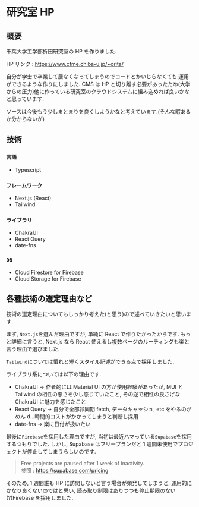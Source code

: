 # 研究室 HP

## 概要

千葉大学工学部折田研究室の HP を作りました.

HP リンク : https://www.cfme.chiba-u.jp/~orita/

自分が学士で卒業して居なくなってしまうのでコードとかいじらなくても
運用ができるような作りにしました. CMS は HP と切り離す必要があったため(大学からの圧力)他に作っている研究室のクラウドシステムに組み込めれば良いかなと思っています.

ソースは今後もう少しまとまりを良くしようかなと考えています.(そんな暇あるか分からないが)

## **技術**

### `言語`

- Typescript

### `フレームワーク`

- Next.js (React)
- Tailwind

### `ライブラリ`

- ChakraUI
- React Query
- date-fns

### `DB`

- Cloud Firestore for Firebase
- Cloud Storage for Firebase

## **各種技術の選定理由など**

技術の選定理由についてもしっかり考えた(と思う)ので述べていきたいと思います.

まず, `Next.js`を選んだ理由ですが, 単純に React で作りたかったからです. もっと詳細に言うと, Next.js なら React 使えるし複数ページのルーティングも楽と言う理由で選びました.

`Tailwind`については慣れと短くスタイル記述ができる点で採用しました.

ライブラリ系については以下の理由です.

- ChakraUI → 作者的には Material UI の方が使用経験があったが, MUI と Tailwind の相性の悪さを少し感じていたこと, その逆で相性の良さげな ChakraUI に魅力を感じたこと
- React Query → 自分で全部非同期 fetch, データキャッシュ, etc をやるのがめん d...時間的コストがかかってしまうと判断し採用
- date-fns → 楽に日付が扱いたい

最後に`Firebase`を採用した理由ですが, 当初は最近ハマっている`Supabase`を採用するつもりでした.
しかし, Supabase はフリープランだと 1 週間未使用でプロジェクトが停止してしまうらしいのです.

> Free projects are paused after 1 week of inactivity.  
> 参照 : https://supabase.com/pricing

そのため, 1 週間誰も HP に訪問しないと言う場合が頻発してしまうと, 運用的にかなり良くないのではと思い, 読み取り制限はありつつも停止期限のない(?)Firebase を採用しました.
